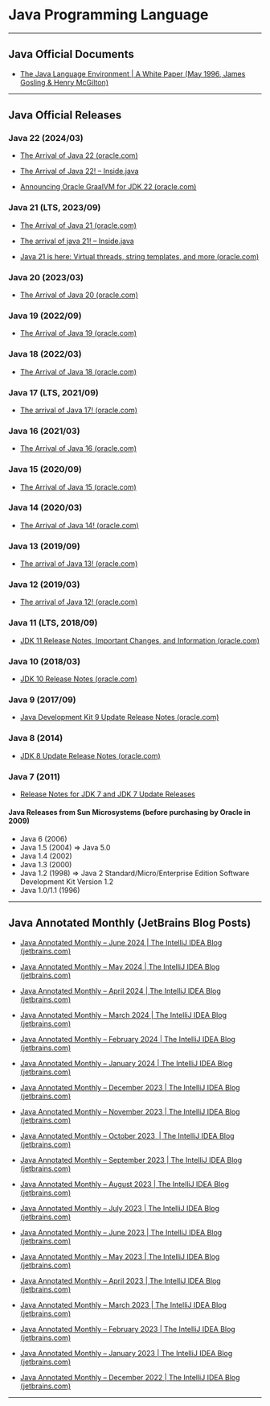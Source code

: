 # Java Programming Language

---

## Java Official Documents

* [The Java Language Environment | A White Paper (May 1996, James Gosling & Henry McGilton)](https://www.oracle.com/java/technologies/language-environment.html)

---

## Java Official Releases

### Java 22 (2024/03)

* [The Arrival of Java 22 (oracle.com)](https://blogs.oracle.com/java/post/the-arrival-of-java-22)

* [The Arrival of Java 22! – Inside.java](https://inside.java/2024/03/19/the-arrival-of-java-22/)

* [Announcing Oracle GraalVM for JDK 22 (oracle.com)](https://blogs.oracle.com/java/post/oracle-graalvm-for-jdk-22)

### Java 21 (LTS, 2023/09)

* [The Arrival of Java 21 (oracle.com)](https://blogs.oracle.com/java/post/the-arrival-of-java-21)

* [The arrival of java 21! – Inside.java](https://inside.java/2023/09/19/the-arrival-of-java-21/)

* [Java 21 is here: Virtual threads, string templates, and more (oracle.com)](https://blogs.oracle.com/javamagazine/post/java-21-now-available)

### Java 20 (2023/03)

* [The Arrival of Java 20 (oracle.com)](https://blogs.oracle.com/java/post/the-arrival-of-java-20)

### Java 19 (2022/09)

* [The Arrival of Java 19 (oracle.com)](https://blogs.oracle.com/java/post/the-arrival-of-java-19)

### Java 18 (2022/03)

* [The Arrival of Java 18 (oracle.com)](https://blogs.oracle.com/java/post/the-arrival-of-java-18)

### Java 17 (LTS, 2021/09)

* [The arrival of Java 17! (oracle.com)](https://blogs.oracle.com/java/post/announcing-java17)

### Java 16 (2021/03)

* [The Arrival of Java 16 (oracle.com)](https://blogs.oracle.com/java/post/the-arrival-of-java-16)

### Java 15 (2020/09)

* [The Arrival of Java 15 (oracle.com)](https://blogs.oracle.com/java/post/the-arrival-of-java-15)

### Java 14 (2020/03)

* [The Arrival of Java 14! (oracle.com)](https://blogs.oracle.com/java/post/the-arrival-of-java-14)

### Java 13 (2019/09)

* [The arrival of Java 13! (oracle.com)](https://blogs.oracle.com/java/post/the-arrival-of-java-13)

### Java 12 (2019/03)

* [The arrival of Java 12! (oracle.com)](https://blogs.oracle.com/java/post/the-arrival-of-java-12)

### Java 11 (LTS, 2018/09)

* [JDK 11 Release Notes, Important Changes, and Information (oracle.com)](https://www.oracle.com/java/technologies/javase/11-relnote-issues.html)

### Java 10 (2018/03)

* [JDK 10 Release Notes (oracle.com)](https://www.oracle.com/java/technologies/javase/10-relnote-issues.html)

### Java 9 (2017/09)

* [Java Development Kit 9 Update Release Notes (oracle.com)](https://www.oracle.com/java/technologies/javase/9u-relnotes.html)

### Java 8 (2014)

* [JDK 8 Update Release Notes (oracle.com)](https://www.oracle.com/java/technologies/javase/8u-relnotes.html)

### Java 7 (2011)

* [Release Notes for JDK 7 and JDK 7 Update Releases](https://www.oracle.com/java/technologies/javase/7-support-relnotes.html)

#### Java Releases from Sun Microsystems (before purchasing by Oracle in 2009)

* Java 6 (2006)
* Java 1.5 (2004) => Java 5.0
* Java 1.4 (2002)
* Java 1.3 (2000)
* Java 1.2 (1998) => Java 2 Standard/Micro/Enterprise Edition Software Development Kit Version 1.2
* Java 1.0/1.1 (1996)

---

## Java Annotated Monthly (JetBrains Blog Posts)

* [Java Annotated Monthly – June 2024 | The IntelliJ IDEA Blog (jetbrains.com)](https://blog.jetbrains.com/idea/2024/06/java-annotated-monthly-june-2024/)

* [Java Annotated Monthly – May 2024 | The IntelliJ IDEA Blog (jetbrains.com)](https://blog.jetbrains.com/idea/2024/05/java-annotated-monthly-may-2024/)

* [Java Annotated Monthly – April 2024 | The IntelliJ IDEA Blog (jetbrains.com)](https://blog.jetbrains.com/idea/2024/04/java-annotated-monthly-april-2024/)

* [Java Annotated Monthly – March 2024 | The IntelliJ IDEA Blog (jetbrains.com)](https://blog.jetbrains.com/idea/2024/03/java-annotated-monthly-march-2024/)

* [Java Annotated Monthly – February 2024 | The IntelliJ IDEA Blog (jetbrains.com)](https://blog.jetbrains.com/idea/2024/02/java-annotated-monthly-february-2024/)

* [Java Annotated Monthly – January 2024 | The IntelliJ IDEA Blog (jetbrains.com)](https://blog.jetbrains.com/idea/2024/01/java-annotated-monthly-january-2024/)

* [Java Annotated Monthly – December 2023 | The IntelliJ IDEA Blog (jetbrains.com)](https://blog.jetbrains.com/idea/2023/12/java-annotated-monthly-december-2023/)

* [Java Annotated Monthly – November 2023 | The IntelliJ IDEA Blog (jetbrains.com)](https://blog.jetbrains.com/idea/2023/11/java-annotated-monthly-november-2023/)

* [Java Annotated Monthly – October 2023  | The IntelliJ IDEA Blog (jetbrains.com)](https://blog.jetbrains.com/idea/2023/10/java-annotated-monthly-october-2023/)

* [Java Annotated Monthly – September 2023 | The IntelliJ IDEA Blog (jetbrains.com)](https://blog.jetbrains.com/idea/2023/09/java-annotated-monthly-september-2023/)

* [Java Annotated Monthly – August 2023 | The IntelliJ IDEA Blog (jetbrains.com)](https://blog.jetbrains.com/idea/2023/08/java-annotated-monthly-august-2023/)

* [Java Annotated Monthly – July 2023 | The IntelliJ IDEA Blog (jetbrains.com)](https://blog.jetbrains.com/idea/2023/07/java-annotated-monthly-july-2023/)

* [Java Annotated Monthly – June 2023 | The IntelliJ IDEA Blog (jetbrains.com)](https://blog.jetbrains.com/idea/2023/06/java-annotated-monthly-june-2023/)

* [Java Annotated Monthly – May 2023 | The IntelliJ IDEA Blog (jetbrains.com)](https://blog.jetbrains.com/idea/2023/05/java-annotated-monthly-may-2023/)

* [Java Annotated Monthly – April 2023 | The IntelliJ IDEA Blog (jetbrains.com)](https://blog.jetbrains.com/idea/2023/04/java-annotated-monthly-april-2023/)

* [Java Annotated Monthly – March 2023 | The IntelliJ IDEA Blog (jetbrains.com)](https://blog.jetbrains.com/idea/2023/03/java-annotated-monthly-march-2023/)

* [Java Annotated Monthly – February 2023 | The IntelliJ IDEA Blog (jetbrains.com)](https://blog.jetbrains.com/idea/2023/02/java-annotated-monthly-february-2023/)

* [Java Annotated Monthly – January 2023 | The IntelliJ IDEA Blog (jetbrains.com)](https://blog.jetbrains.com/idea/2023/01/java-annotated-monthly-january-2023/)

* [Java Annotated Monthly – December 2022 | The IntelliJ IDEA Blog (jetbrains.com)](https://blog.jetbrains.com/idea/2022/12/java-annotated-monthly-december-2022/)

---
